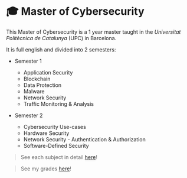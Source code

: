 # 🎓 Master of Cybersecurity

This Master of Cybersecurity is a 1 year master taught in the *Universitat Politècnica de Catalunya* (UPC) in Barcelona.

It is full english and divided into 2 semesters:

- Semester 1

  - Application Security
  - Blockchain
  - Data Protection
  - Malware
  - Network Security
  - Traffic Monitoring & Analysis

- Semester 2

  - Cybersecurity Use-cases
  - Hardware Security
  - Network Security - Authentication & Authorization
  - Software-Defined Security

> See each subject in detail [here](ms/ms_subjects.md)!

> See my grades [here](ms/ms_grades.md)!
